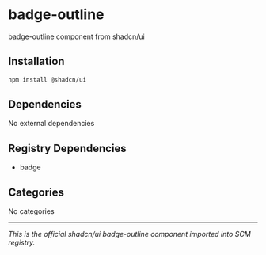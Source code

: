 # badge-outline

badge-outline component from shadcn/ui

## Installation

```bash
npm install @shadcn/ui
```

## Dependencies

No external dependencies

## Registry Dependencies

- badge

## Categories

No categories

---

*This is the official shadcn/ui badge-outline component imported into SCM registry.*
